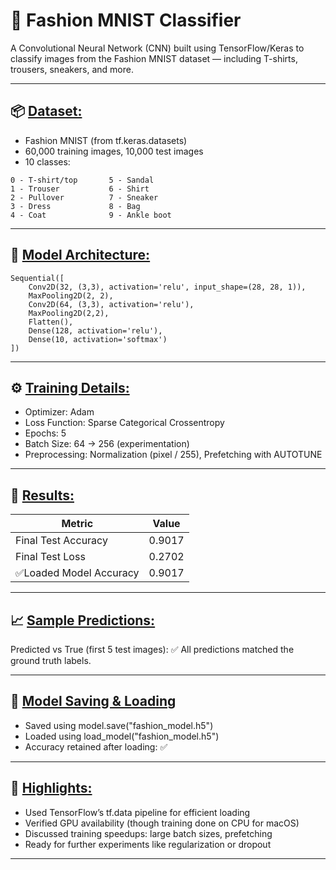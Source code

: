 # 🧥 Fashion MNIST Classifier

A Convolutional Neural Network (CNN) built using TensorFlow/Keras to classify images from the Fashion MNIST dataset — including T-shirts, trousers, sneakers, and more.

---

## 📦 <u>Dataset:</u>
- Fashion MNIST (from tf.keras.datasets)
- 60,000 training images, 10,000 test images
- 10 classes:
````
0 - T-shirt/top       5 - Sandal  
1 - Trouser           6 - Shirt  
2 - Pullover          7 - Sneaker  
3 - Dress             8 - Bag  
4 - Coat              9 - Ankle boot
````

---

## 🧠 <u>Model Architecture:</u>
````
Sequential([
    Conv2D(32, (3,3), activation='relu', input_shape=(28, 28, 1)),
    MaxPooling2D(2, 2),
    Conv2D(64, (3,3), activation='relu'),
    MaxPooling2D(2,2),
    Flatten(),
    Dense(128, activation='relu'),
    Dense(10, activation='softmax')
])
````

---

## ⚙️ <u>Training Details:</u>
- Optimizer: Adam
- Loss Function: Sparse Categorical Crossentropy
- Epochs: 5
- Batch Size: 64 → 256 (experimentation)
- Preprocessing: Normalization (pixel / 255), Prefetching with AUTOTUNE

---

## 🧪 <u>Results:</u>

| Metric        | Value | 
|---------------|------|
|Final Test Accuracy|0.9017|
|Final Test Loss|0.2702|
|✅Loaded Model Accuracy|0.9017|

---

## 📈 <u>Sample Predictions:</u>

Predicted vs True (first 5 test images):
✅ All predictions matched the ground truth labels.

---

## 💾 <u>Model Saving & Loading</u>
- Saved using model.save("fashion_model.h5")
- Loaded using load_model("fashion_model.h5")
- Accuracy retained after loading: ✅

---

## 📌 <u>Highlights:</u>
- Used TensorFlow’s tf.data pipeline for efficient loading 
- Verified GPU availability (though training done on CPU for macOS)
- Discussed training speedups: large batch sizes, prefetching
- Ready for further experiments like regularization or dropout

---